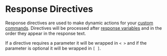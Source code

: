 # Response Directives
Response directives are used to make dynamic actions for your [custom commands](https://botisimo.com/account/commands). Directives will be processed after [response variables](</variables>) and in the order they appear in the response text.

If a directive requires a parameter it will be wrapped in `< >` and if the parameter is optional it will be wrapped in `[ ]`.
